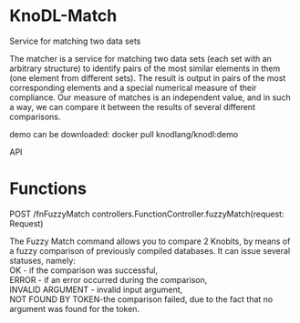 # KnoDL-Match
Service for matching two data sets

The matcher is a service for matching two data sets (each set with an arbitrary structure) to identify pairs of the most similar elements in them (one element from different sets). The result is output in pairs of the most corresponding elements and a special numerical measure of their compliance. Our measure of matches is an independent value, and in such a way, we can compare it between the results of several different comparisons.

demo can be downloaded:
docker pull knodlang/knodl:demo

API
# Functions
POST    /fnFuzzyMatch               controllers.FunctionController.fuzzyMatch(request: Request)

The Fuzzy Match command allows you to compare 2 Knobits, by means of a fuzzy comparison of previously compiled databases.
It can issue several statuses, namely:                              
OK - if the comparison was successful,                              
ERROR - if an error occurred during the comparison,                 
INVALID ARGUMENT - invalid input argument,                          
NOT FOUND BY TOKEN-the comparison failed, due to the fact that no argument was found for the token.       
